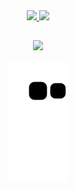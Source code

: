 <div align="center">
  <a href="https://github.com/55gss">
  <img height="180em" src="https://github-readme-stats.vercel.app/api?username=55gss&show_icons=true&theme=blue-green&include_all_commits=true&count_private=true"/>
  <img height="180em" src="https://github-readme-stats.vercel.app/api/top-langs/?username=55gss&layout=compact&langs_count=7&theme=blue-green"/>
</div>
   
  ##
 
<div align="center"> 
  <a href="https://www.linkedin.com/in/55gss" target="_blank"><img src="https://img.shields.io/badge/-LinkedIn-%230077B5?style=for-the-badge&logo=linkedin&logoColor=white"     target="_blank">
  </a> 
</div> 
  
<div align="center">
  
  ![Snake animation](https://github.com/rafaballerini/rafaballerini/blob/output/github-contribution-grid-snake.svg)
 
</div>
